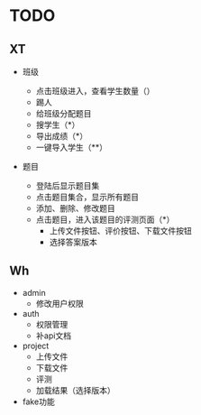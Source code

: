 # TODO

## XT
- 班级
    - 点击班级进入，查看学生数量（）
    - 踢人
    - 给班级分配题目
    - 搜学生（*）
    - 导出成绩（*）
    - 一键导入学生（**）

- 题目
    - 登陆后显示题目集
    - 点击题目集合，显示所有题目
    - 添加、删除、修改题目
    - 点击题目，进入该题目的评测页面（*）
        - 上传文件按钮、评价按钮、下载文件按钮
        - 选择答案版本
    
## Wh
- admin
    - 修改用户权限
- auth
    - 权限管理
    - 补api文档
- project
    - 上传文件
    - 下载文件
    - 评测
    - 加载结果（选择版本）
- fake功能
